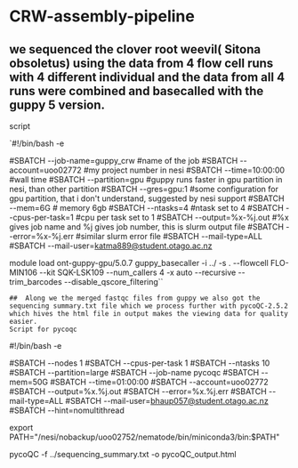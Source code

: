 # CRW-assembly-pipeline
## we sequenced the clover root weevil( Sitona obsoletus) using the data from 4 flow cell runs with 4 different individual and the data from all 4 runs were combined and basecalled with the guppy 5 version.
script

`#!/bin/bash -e

#SBATCH --job-name=guppy_crw                 #name of the job
#SBATCH --account=uoo02772              #my project number in nesi
#SBATCH --time=10:00:00                 #wall time
#SBATCH --partition=gpu                 #guppy runs faster in gpu partition in nesi, than other partition
#SBATCH --gres=gpu:1                    #some configuration for gpu partition, that i don't understand, suggested by nesi support
#SBATCH --mem=6G                                # memory 6gb
#SBATCH --ntasks=4                              #ntask set to 4
#SBATCH --cpus-per-task=1               #cpu per task set to 1
#SBATCH --output=%x-%j.out              #%x gives job name and %j gives job number, this is slurm output file
#SBATCH --error=%x-%j.err               #similar slurm error file
#SBATCH --mail-type=ALL
#SBATCH --mail-user=katma889@student.otago.ac.nz

module load ont-guppy-gpu/5.0.7
guppy_basecaller -i ../ -s . --flowcell FLO-MIN106 --kit SQK-LSK109 --num_callers 4 -x auto --recursive --trim_barcodes --disable_qscore_filtering``
```
##  Along we the merged fastqc files from guppy we also got the sequencing summary.txt file which we process further with pycoQC-2.5.2 which hives the html file in output makes the viewing data for quality easier.
Script for pycoqc
```
#!/bin/bash -e

#SBATCH --nodes 1
#SBATCH --cpus-per-task 1
#SBATCH --ntasks 10
#SBATCH --partition=large
#SBATCH --job-name pycoqc
#SBATCH --mem=50G
#SBATCH --time=01:00:00
#SBATCH --account=uoo02772
#SBATCH --output=%x.%j.out
#SBATCH --error=%x.%j.err
#SBATCH --mail-type=ALL
#SBATCH --mail-user=bhaup057@student.otago.ac.nz
#SBATCH --hint=nomultithread

export PATH="/nesi/nobackup/uoo02752/nematode/bin/miniconda3/bin:$PATH"

pycoQC -f ../sequencing_summary.txt -o pycoQC_output.html
```
